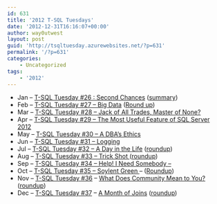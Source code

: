 ```yaml
---
id: 631
title: '2012 T-SQL Tuesdays'
date: '2012-12-31T16:16:07+00:00'
author: way0utwest
layout: post
guid: 'http://tsqltuesday.azurewebsites.net/?p=631'
permalink: '/?p=631'
categories:
    - Uncategorized
tags:
    - '2012'
---
```


- Jan – [T-SQL Tuesday #26 : Second Chances](http://tsqltuesday.azurewebsites.net/2012/01/02/t-sql-tuesday-026-second-chances/) ([summary](http://davidbrycehoward.com/archive/2012/01/t-sql-tuesday-026-the-wrap-up/))
- Feb – [T-SQL Tuesday #27 – Big Data](http://tsqltuesday.azurewebsites.net/2012/02/07/t-sql-tuesday-027-invitation-to-the-big-data-valentines-edition/) ([Round up](https://voiceofthedba.wordpress.com/2012/02/17/the-t-sql-tuesday-027-roundup/))
- Mar – [T-SQL Tuesday #28 – Jack of All Trades, Master of None?](http://tsqltuesday.azurewebsites.net/2012/03/07/t-sql-tuesday-028-jack-of-all-trades-or-master-of-none/)
- Apr – [T-SQL Tuesday #29 – The Most Useful Feature of SQL Server 2012](http://tsqltuesday.azurewebsites.net/2012/04/03/t-sql-tuesday-029-lets-have-a-sql-server-2012-party/)
- May – [T-SQL Tuesday #30 – A DBA’s Ethics](http://chrisshaw.wordpress.com/2012/04/30/a-dbas-ethics-t-sql-tuesday-30/)
- Jun – [T-SQL Tuesday #31 – Logging](http://tsqltuesday.com/2012/06/05/t-sql-tuesday-31-logging/)
- Jul – [T-SQL Tuesday #32 – A Day in the Life](http://erinstellato.com/2012/07/tsql-tuesday-day-life/) ([roundup](http://erinstellato.com/2012/07/tsql-tuesday-round-up/))
- Aug – [T-SQL Tuesday #33 – Trick Shot ](http://www.mikefal.net/2012/08/07/invitation-to-t-sql-tuesday-33-trick-shots-tsql2sday/)([roundup](http://www.mikefal.net/2012/08/20/t-sql-tuesday-33-wrap-up-tsql2sday/))
- Sep – [T-SQL Tuesday #34 – Help! I Need Somebody –](http://weblogs.sqlteam.com/robv/archive/2012/09/04/t-sql-tuesday-34-help-i-need-somebody-again.aspx)
- Oct – [T-SQL Tuesday #35 – Soylent Green ](http://blog.nhaslam.com/2012/10/04/t-sql-tuesday-35-soylent-green-tsql2sday/)– ([Roundup](http://blog.nhaslam.com/2012/10/16/soylent-green-the-aftermath-tsql2sday/))
- Nov – [T-SQL Tuesday #36](http://tsqltuesday.com/2012/11/05/t-sql-tuesday-036/) – [What Does Community Mean to You?](http://chrisyatessql.wordpress.com/2012/11/05/t-sql-tuesday-36-sql-community-what-does-the-community-mean-to-you/) ([roundup](http://chrisyatessql.wordpress.com/2012/11/14/the-roundup-tsql2sday/))
- Dec – [T-SQL Tuesday #37](http://tsqltuesday.com/2012/12/03/t-sql-tuesday-037-joins/) – [A Month of Joins](http://sqlity.net/en/1175/t-sql-tuesday-37-invite-to-join-me-in-a-month-of-joins/) ([roundup](http://sqlity.net/en/1465/t-sql-tuesday-37-roundup/))